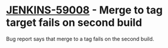 # [JENKINS-59008](https://issues.jenkins-ci.org/browse/JENKINS-59008) - Merge to tag target fails on second build

Bug report says that merge to a tag fails on the second build.
